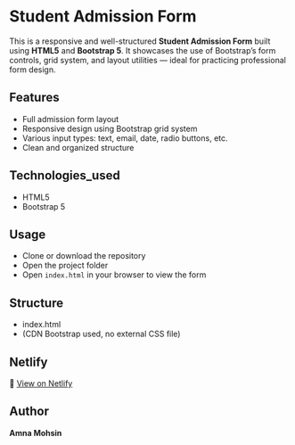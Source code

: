 # Student Admission Form 

This is a responsive and well-structured **Student Admission Form** built using **HTML5** and **Bootstrap 5**. It showcases the use of Bootstrap’s form controls, grid system, and layout utilities — ideal for practicing professional form design.

## Features

  - Full admission form layout  
  - Responsive design using Bootstrap grid system  
  - Various input types: text, email, date, radio buttons, etc.  
  - Clean and organized structure

## Technologies_used

  - HTML5  
  - Bootstrap 5

## Usage

  - Clone or download the repository  
  - Open the project folder  
  - Open `index.html` in your browser to view the form

## Structure

  - index.html  
  - (CDN Bootstrap used, no external CSS file)

## Netlify

🔗 [View on Netlify](https://student-admission-form.netlify.app/)

## Author

**Amna Mohsin**
